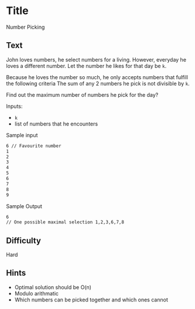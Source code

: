 # Title

Number Picking

## Text

John loves numbers, he select numbers for a living. However, everyday he loves a different number. Let the number he likes for that day be `k`.

Because he loves the number so much, he only accepts numbers that fulfill the following criteria
The sum of any 2 numbers he pick is not divisible by `k`.

Find out the maximum number of numbers he pick for the day?

Inputs:

- `k`
- list of numbers that he encounters

Sample input

```markdown
6 // Favourite number
1
2
3
4
5
6
7
8
9
```

Sample Output

```markdown
6
// One possible maximal selection 1,2,3,6,7,8
```

## Difficulty

Hard

## Hints

- Optimal solution should be O(n)
- Modulo arithmatic
- Which numbers can be picked together and which ones cannot
